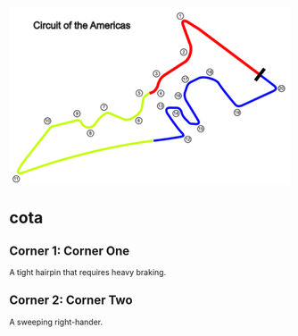 ![cota](../track_maps/cota.png)

# cota


## Corner 1: Corner One
A tight hairpin that requires heavy braking.


## Corner 2: Corner Two
A sweeping right-hander.


